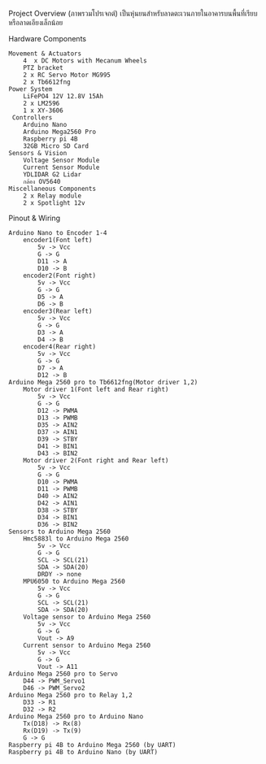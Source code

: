 Project Overview (ภาพรวมโปรเจกต์)
	เป็นหุ่นยนสำหรับลาดตะเวนภายในอาคารบนพื้นที่เรียบหรือลาดเอียงเล็กน้อย
	
Hardware Components
	
	Movement & Actuators
		4  x DC Motors with Mecanum Wheels
		PTZ bracket
		2 x RC Servo Motor MG995	
		2 x Tb6612fng
	Power System
		LiFePO4 12V 12.8V 15Ah
		2 x LM2596
		1 x XY-3606
	 Controllers
		Arduino Nano
		Arduino Mega2560 Pro
		Raspberry pi 4B
		32GB Micro SD Card
	Sensors & Vision
		Voltage Sensor Module
		Current Sensor Module
		YDLIDAR G2 Lidar
		กล้อง OV5640
	Miscellaneous Components
		2 x Relay module
		2 x Spotlight 12v
			
Pinout & Wiring

	Arduino Nano to Encoder 1-4
		encoder1(Font left)
			5v -> Vcc
			G -> G
			D11 -> A
			D10 -> B
		encoder2(Font right)
			5v -> Vcc
			G -> G
			D5 -> A
			D6 -> B
		encoder3(Rear left)
			5v -> Vcc
			G -> G
			D3 -> A
			D4 -> B
		encoder4(Rear right)
			5v -> Vcc
			G -> G
			D7 -> A
			D12 -> B
	Arduino Mega 2560 pro to Tb6612fng(Motor driver 1,2)
		Motor driver 1(Font left and Rear right)
			5v -> Vcc
			G -> G
			D12 -> PWMA
			D13 -> PWMB
			D35 -> AIN2
			D37 -> AIN1
			D39 -> STBY
			D41 -> BIN1
			D43 -> BIN2
		Motor driver 2(Font right and Rear left)
			5v -> Vcc
			G -> G
			D10 -> PWMA
			D11 -> PWMB
			D40 -> AIN2
			D42 -> AIN1
			D38 -> STBY
			D34 -> BIN1
			D36 -> BIN2
	Sensors to Arduino Mega 2560
		Hmc5883l to Arduino Mega 2560
			5v -> Vcc
			G -> G
			SCL -> SCL(21)
			SDA -> SDA(20)
			DRDY -> none
		MPU6050 to Arduino Mega 2560
			5v -> Vcc
			G -> G
			SCL -> SCL(21)
			SDA -> SDA(20)
		Voltage sensor to Arduino Mega 2560
			5v -> Vcc
			G -> G
			Vout -> A9
		Current sensor to Arduino Mega 2560
			5v -> Vcc
			G -> G
			Vout -> A11
	Arduino Mega 2560 pro to Servo
		D44 -> PWM_Servo1
		D46 -> PWM_Servo2
	Arduino Mega 2560 pro to Relay 1,2
		D33 -> R1
		D32 -> R2
	Arduino Mega 2560 pro to Arduino Nano
		Tx(D18) -> Rx(8)
		Rx(D19) -> Tx(9)
		G -> G
	Raspberry pi 4B to Arduino Mega 2560 (by UART)
	Raspberry pi 4B to Arduino Nano (by UART)
